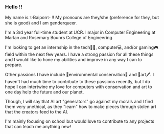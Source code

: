 ### Hello ‼️

My name is ✨Baipon✨ !! My pronouns are they/she (preference for they, but she is good) and I am genderqueer.

I'm a 3rd year full-time student at UCR. I major in Computer Engineering at Marlan and Rosemary Bounrs College of Engineering.

I'm looking to get an internship in the tech🐱‍💻, computer💻, and/or gaming🎮 field within the next few years. I have a strong passion for all these things and I would like to hone my abilities and improve in any way I can to prepare.

Other passions I have include 🌱environmental conservation🌱 and 🎨art🖊️. I haven't had much time to contribute to these passions recently, but I do hope I can intertwine my love for computers with conservation and art to one day help the future and our planet. 

Though, I will say that AI art "generators" go against my morals and I find them very unethical, as they "learn" how to make pieces through stolen art that the creators feed to the AI. 

I'm mainly focusing on school but would love to contribute to any projects that can teach me anything new!
